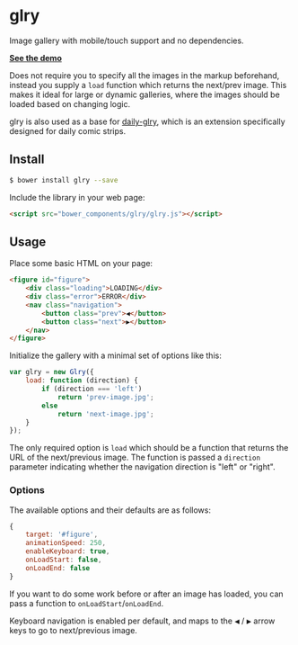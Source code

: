 # glry

Image gallery with mobile/touch support and no dependencies.

__[See the demo](http://rawgit.com/omichelsen/glry/master/demo/index.html)__

Does not require you to specify all the images in the markup beforehand, instead you supply a `load` function which returns the next/prev image. This makes it ideal for large or dynamic galleries, where the images should be loaded based on changing logic.

glry is also used as a base for [daily-glry](https://github.com/omichelsen/daily-glry.git), which is an extension specifically designed for daily comic strips.

## Install

```bash
$ bower install glry --save
```

Include the library in your web page:

```html
<script src="bower_components/glry/glry.js"></script>
```

## Usage

Place some basic HTML on your page:

```html
<figure id="figure">
    <div class="loading">LOADING</div>
    <div class="error">ERROR</div>
    <nav class="navigation">
        <button class="prev">◀</button>
        <button class="next">▶</button>
    </nav>
</figure>
```

Initialize the gallery with a minimal set of options like this:

```js
var glry = new Glry({
    load: function (direction) {
        if (direction === 'left')
            return 'prev-image.jpg';
        else
            return 'next-image.jpg';
    }
});
```

The only required option is `load` which should be a function that returns the URL of the next/previous image. The function is passed a `direction` parameter indicating whether the navigation direction is "left" or "right".

### Options

The available options and their defaults are as follows:

```js
{
    target: '#figure',
    animationSpeed: 250,
    enableKeyboard: true,
    onLoadStart: false,
    onLoadEnd: false
}
```

If you want to do some work before or after an image has loaded, you can pass a function to `onLoadStart`/`onLoadEnd`.

Keyboard navigation is enabled per default, and maps to the <kbd>◀</kbd> / <kbd>▶</kbd> arrow keys to go to next/previous image.
